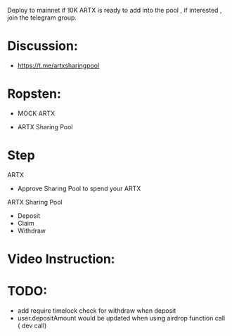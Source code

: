 Deploy to mainnet if 10K ARTX is ready to add into the pool , if interested , join the telegram group.

# Discussion:
- https://t.me/artxsharingpool

# Ropsten:
- MOCK ARTX
  > 
- ARTX Sharing Pool
  > 



# Step
  ARTX
  - Approve Sharing Pool to spend your ARTX
    
  ARTX Sharing Pool
  - Deposit
  - Claim 
  - Withdraw


# Video Instruction:



# TODO:
  - add require timelock check for withdraw when deposit
  - user.depositAmount would be updated when using airdrop function call ( dev call)
